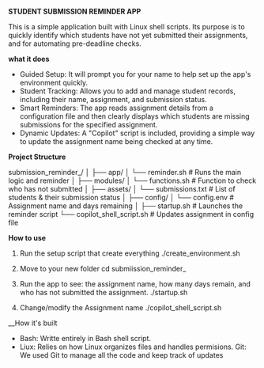 __STUDENT SUBMISSION REMINDER APP__

This is a simple application built with Linux shell scripts. Its purpose is to quickly identify which students have not yet submitted their assignments, and for automating pre-deadline checks.

__what it does__

- Guided Setup: It will prompt you for your name to help set up the app's environment quickly.
- Student Tracking: Allows you to add and manage student records, including their name, assignment, and submission status.
- Smart Reminders: The app reads assignment details from a configuration file and then clearly displays which students are missing submissions for the specified assignment.
- Dynamic Updates: A "Copilot" script is included, providing a simple way to update the assignment name being checked at any time.


__Project Structure__

submission_reminder_<yourName>/
│
├── app/
│ └── reminder.sh # Runs the main logic and reminder
│
├── modules/
│ └── functions.sh # Function to check who has not submitted
│
├── assets/
│ └── submissions.txt # List of students & their submission status
│
├── config/
│ └── config.env # Assignment name and days remaining
│
├── startup.sh # Launches the reminder script
└── copilot_shell_script.sh # Updates assignment in config file

__How to use__

1. Run the setup script that create everything
	./create_environment.sh

2. Move to your new folder
	cd submiission_reminder_<yourName>

3. Run the app to see: the assignment name, how many days remain, and who has not submitted the assignment.
	./startup.sh

4. Change/modify the Assignment name
	./copilot_shell_script.sh

__How it's built

- Bash: Writte entirely in Bash shell script.
- Liux: Relies on how Linux organizes files and handles permisions.
Git: We used Git to manage all the code and keep track of updates
